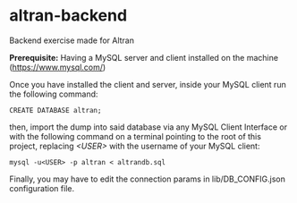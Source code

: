 # altran-backend
Backend exercise made for Altran


**Prerequisite:** 
Having a MySQL server and client installed on the machine (https://www.mysql.com/)

Once you have installed the client and server, inside your MySQL client run the following command:

`CREATE DATABASE altran;`

then, import the dump into said database via any MySQL Client Interface or with the following command on a terminal pointing to the root of this project, replacing *\<USER\>* with the username of your MySQL client:
  
`mysql -u<USER> -p altran < altrandb.sql`

Finally, you may have to edit the connection params in lib/DB_CONFIG.json configuration file.
